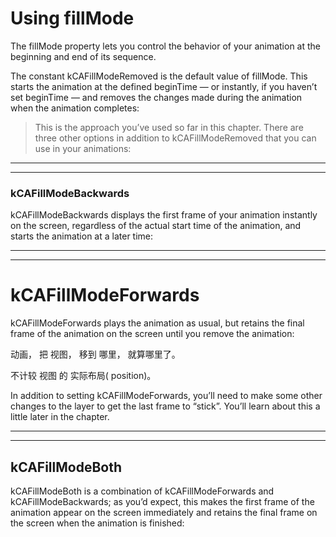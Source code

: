 
# Using fillMode

The fillMode property lets you control the behavior of your animation at the beginning and end of its sequence.


The constant kCAFillModeRemoved is the default value of fillMode. This starts the animation at the defined beginTime — or instantly, if you haven’t set beginTime — and removes the changes made during the animation when the animation completes:




> This is the approach you’ve used so far in this chapter. There are three other options in addition to kCAFillModeRemoved that you can use in your animations:


<hr>

<hr>



### kCAFillModeBackwards


kCAFillModeBackwards displays the first frame of your animation instantly on the screen, regardless of the actual start time of the animation, and starts the animation at a later time:

<hr>

<hr>

# kCAFillModeForwards
kCAFillModeForwards plays the animation as usual, but retains the final frame of the animation on the screen until you remove the animation:


动画， 把 视图， 移到 哪里， 就算哪里了。

不计较 视图 的 实际布局( position)。


In addition to setting kCAFillModeForwards, you’ll need to make some other changes to the layer to get the last frame to “stick”. You’ll learn about this a little later in the chapter.


<hr>

<hr>

## kCAFillModeBoth

kCAFillModeBoth is a combination of kCAFillModeForwards and kCAFillModeBackwards;
as you’d expect, this makes the first frame of the animation appear on the screen immediately and retains the final frame on the screen when the animation is finished:
